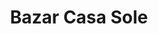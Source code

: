 ---
title: "Bazar Casa Sole"
url: /santiago-de-compostela/bazar-casa-sole/
shop: tienda de variedades
---